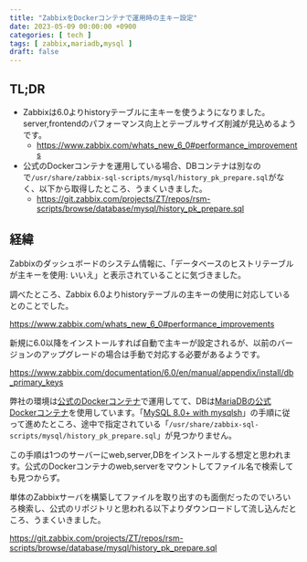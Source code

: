 ```yaml
---
title: "ZabbixをDockerコンテナで運用時の主キー設定"
date: 2023-05-09 00:00:00 +0900
categories: [ tech ]
tags: [ zabbix,mariadb,mysql ]
draft: false
---
```


## TL;DR

* Zabbixは6.0よりhistoryテーブルに主キーを使うようになりました。server,frontendのパフォーマンス向上とテーブルサイズ削減が見込めるようです。
  * https://www.zabbix.com/whats_new_6_0#performance_improvements
* 公式のDockerコンテナを運用している場合、DBコンテナは別なので`/usr/share/zabbix-sql-scripts/mysql/history_pk_prepare.sql`がなく、以下から取得したところ、うまくいきました。
  * https://git.zabbix.com/projects/ZT/repos/rsm-scripts/browse/database/mysql/history_pk_prepare.sql

## 経緯

Zabbixのダッシュボードのシステム情報に、「データベースのヒストリテーブルが主キーを使用: いいえ」と表示されていることに気づきました。

調べたところ、Zabbix 6.0よりhistoryテーブルの主キーの使用に対応しているとのことでした。

https://www.zabbix.com/whats_new_6_0#performance_improvements

新規に6.0以降をインストールすれば自動で主キーが設定されるが、以前のバージョンのアップグレードの場合は手動で対応する必要があるようです。

https://www.zabbix.com/documentation/6.0/en/manual/appendix/install/db_primary_keys

弊社の環境は[公式のDockerコンテナ](https://www.zabbix.com/container_images)で運用してて、DBは[MariaDBの公式Dockerコンテナ](https://hub.docker.com/_/mariadb)を使用しています。「[MySQL 8.0+ with mysqlsh](https://www.zabbix.com/documentation/6.0/en/manual/appendix/install/db_primary_keys#mariadbmysql-8.0-without-mysqlsh)」の手順に従って進めたところ、途中で指定されている「`/usr/share/zabbix-sql-scripts/mysql/history_pk_prepare.sql`」が見つかりません。

この手順は1つのサーバーにweb,server,DBをインストールする想定と思われます。公式のDockerコンテナのweb,serverをマウントしてファイル名で検索しても見つからず。

単体のZabbixサーバを構築してファイルを取り出すのも面倒だったのでいろいろ検索し、公式のリポジトリと思われる以下よりダウンロードして流し込んだところ、うまくいきました。

https://git.zabbix.com/projects/ZT/repos/rsm-scripts/browse/database/mysql/history_pk_prepare.sql